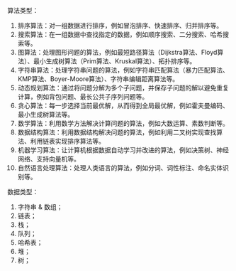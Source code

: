 算法类型：
1. 排序算法：对一组数据进行排序，例如冒泡排序、快速排序、归并排序等。
2. 搜索算法：在一组数据中查找指定的数据，例如顺序搜索、二分搜索、哈希搜索等。
3. 图算法：处理图形问题的算法，例如最短路径算法（Dijkstra算法、Floyd算法）、最小生成树算法（Prim算法、Kruskal算法）、拓扑排序等。
4. 字符串算法：处理字符串问题的算法，例如字符串匹配算法（暴力匹配算法、KMP算法、Boyer-Moore算法）、字符串编辑距离算法等。
5. 动态规划算法：通过将问题分解为多个子问题，并保存子问题的解以避免重复计算，例如背包问题、最长公共子序列问题等。
6. 贪心算法：每一步选择当前最优解，从而得到全局最优解，例如霍夫曼编码、最小生成树算法等。
7. 数学算法：利用数学方法解决计算问题的算法，例如大数运算、素数判断等。
8. 数据结构算法：利用数据结构解决问题的算法，例如利用二叉树实现查找算法、利用链表实现排序算法等。
9. 机器学习算法：让计算机根据数据自动学习并改进的算法，例如决策树、神经网络、支持向量机等。
10. 自然语言处理算法：处理人类语言的算法，例如分词、词性标注、命名实体识别等。

数据类型：
1. 字符串 & 数组；
2. 链表；
3. 栈；
4. 队列；
5. 哈希表；
6. 堆；
7. 树；